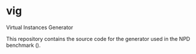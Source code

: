 vig
===

Virtual Instances Generator

This repository contains the source code for the generator used in the NPD benchmark ().
